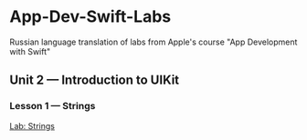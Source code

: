 # App-Dev-Swift-Labs
Russian language translation of labs from Apple's course "App Development with Swift"

## Unit 2 — Introduction to UIKit
### Lesson 1 — Strings
[Lab: Strings](https://github.com/dbystruev/App-Dev-Swift-Labs/raw/master/Lab%20-%20Strings.playground.zip)
